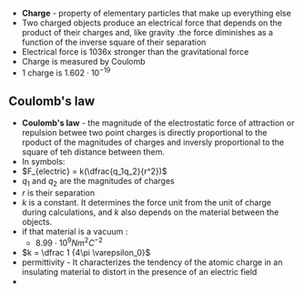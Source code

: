 - **Charge** - property of elementary particles that make up everything else 
- Two charged objects produce an electrical force that depends on the product of their charges and, like gravity .the force diminishes as a function of the inverse square of their separation
- Electrical force is 1036x stronger than the gravitational force
- Charge is measured by Coulomb 
- 1 charge is $1.602 \cdot 10^{-19}$
## Coulomb's law
- **Coulomb's law** - the magnitude of the electrostatic force of attraction or repulsion betwee two point charges is directly proportional to the rpoduct of the magnitudes of charges and inversly proportional to the square of teh distance between them.
- In symbols:
- $F_{electric} = k(\dfrac{q_1q_2}{r^2})$
- $q_1$ and $q_2$ are the magnitudes of charges
- $r$ is their separation
- $k$ is a constant. It determines the force unit from the unit of charge during calculations, and $k$ also depends on the material between the objects. 
- if that material is a vacuum :
	- $8.99 \cdot 10^9 Nm^2C^{-2}$
- $k = \dfrac 1 {4\pi \varepsilon_0}$
- permittivity - It characterizes the tendency of the atomic charge in an insulating material to distort in the presence of an electric field
- 